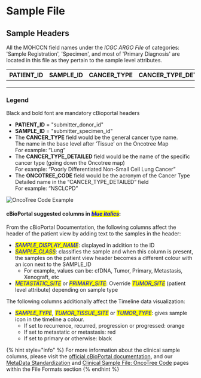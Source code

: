 # Sample File

## Sample Headers

All the MOHCCN field names under the _ICGC ARGO File_ of categories: 'Sample Registration', 'Specimen', and most of 'Primary Diagnosis' are located in this file as they pertain to the sample level attributes.

| **PATIENT\_ID** | **SAMPLE\_ID** | **CANCER\_TYPE** | **CANCER\_TYPE\_DETAILED** | **ONCOTREE\_CODE** | _<mark style="color:blue;">SAMPLE\_CLASS</mark>_ | PRIMARY\_SITE | SPECIMEN\_TISSUE\_SOURCE | TUMOUR\_NORMAL\_DESIGNATION | SPECIMEN\_TYPE | SUBMITTER\_SAMPLE\_ID | SAMPLE\_TYPE | SUBMITTER\_PRIMARY\_DIAGNOSIS\_ID | PATHOLOGICAL\_TUMOUR\_STAGING\_SYSTEM | PATHOLOGICAL\_T\_CATEGORY | PATHOLOGICAL\_N\_CATEGORY | PATHOLOGICAL\_M\_CATEGORY | PATHOLOGICAL\_STAGE\_GROUP | SPECIMEN\_ACQUISITION\_INTERVAL | TUMOUR\_HISTOLOGICAL\_TYPE | SPECIMEN\_ANATOMIC\_LOCATION | REFERENCE\_PATHOLOGY\_CONFIRMED | TUMOUR\_GRADING\_SYSTEM | TUMOUR\_GRADE | PERCENT\_TUMOUR\_CELLS | CANCER\_TYPE\_CODE | LYMPH\_NODES\_EXAMINED\_STATUS | NUMBER\_LYMPH\_NODES\_POSITIVE | CLINICAL\_TUMOUR\_STAGING\_SYSTEM | CLINICAL\_T\_CATEGORY | CLINICAL\_N\_CATEGORY | CLINICAL\_M\_CATEGORY | CLINICAL\_STAGE\_GROUP |
| --------------- | -------------- | ---------------- | -------------------------- | ------------------ | ------------------------------------------------ | ------------- | ------------------------ | --------------------------- | -------------- | --------------------- | ------------ | --------------------------------- | ------------------------------------- | ------------------------- | ------------------------- | ------------------------- | -------------------------- | ------------------------------- | -------------------------- | ---------------------------- | ------------------------------- | ----------------------- | ------------- | ---------------------- | ------------------ | ------------------------------ | ------------------------------ | --------------------------------- | --------------------- | --------------------- | --------------------- | ---------------------- |
|                 |                |                  |                            |                    |                                                  |               |                          |                             |                |                       |              |                                   |                                       |                           |                           |                           |                            |                                 |                            |                              |                                 |                         |               |                        |                    |                                |                                |                                   |                       |                       |                       |                        |
|                 |                |                  |                            |                    |                                                  |               |                          |                             |                |                       |              |                                   |                                       |                           |                           |                           |                            |                                 |                            |                              |                                 |                         |               |                        |                    |                                |                                |                                   |                       |                       |                       |                        |
|                 |                |                  |                            |                    |                                                  |               |                          |                             |                |                       |              |                                   |                                       |                           |                           |                           |                            |                                 |                            |                              |                                 |                         |               |                        |                    |                                |                                |                                   |                       |                       |                       |                        |

### Legend

Black and bold font are mandatory cBioportal headers

* **PATIENT\_ID** = "submitter\_donor\_id"
* **SAMPLE\_ID** = "submitter\_specimen\_id"
* The **CANCER\_TYPE** field would be the general cancer type name.\
  &#x20;       The name in the base level after ‘Tissue’ on the Oncotree Map\
  &#x20;               For example: “Lung”
* The **CANCER\_TYPE\_DETAILED** field would be the name of the specific cancer type (going down the Oncotree map)\
  &#x20;       For example: “Poorly Differentiated Non-Small Cell Lung Cancer”
* The **ONCOTREE\_CODE** field would be the acronym of the Cancer Type Detailed name in the “CANCER\_TYPE\_DETAILED” field\
  &#x20;       For example: “NSCLCPD”

![OncoTree Code Example](broken-reference)

#### cBioPortal suggested columns in _<mark style="color:blue;">blue italics</mark>_:

From the cBioPortal Documentation, the following columns affect the header of the patient view by adding text to the samples in the header:

* _<mark style="color:blue;">SAMPLE\_DISPLAY\_NAME</mark>_: displayed in addition to the ID
* _<mark style="color:blue;">SAMPLE\_CLASS</mark>_: classifies the sample and when this column is present, the samples on the patient view header becomes a different colour with an icon next to the SAMPLE\_ID
  * For example, values can be: cfDNA, Tumor, Primary, Metastasis, Xenograft, etc
* _<mark style="color:blue;">METASTATIC\_SITE</mark>_ or _<mark style="color:blue;">PRIMARY\_SITE</mark>_: Override _<mark style="color:blue;">TUMOR\_SITE</mark>_ (patient level attribute) depending on sample type

The following columns additionally affect the Timeline data visualization:

* _<mark style="color:blue;">SAMPLE\_TYPE</mark>_, _<mark style="color:blue;">TUMOR\_TISSUE\_SITE</mark>_ or _<mark style="color:blue;">TUMOR\_TYPE</mark>_: gives sample icon in the timeline a colour.
  * If set to recurrence, recurred, progression or progressed: orange
  * If set to metastatic or metastasis: red
  * If set to primary or otherwise: black

{% hint style="info" %}
For more information about the clinical sample columns, please visit the [official cBioPortal documentation](https://docs.cbioportal.org/5.1-data-loading/data-loading/file-formats#clinical-sample-columns), and our [MetaData Standardization](../../file-formats/clinical-files-format/metadata-standardization.md) and [Clinical Sample File: OncoTree Code](../../file-formats/clinical-files-format/clinical-sample-file-oncotree-code.md) pages within the File Formats section
{% endhint %}
